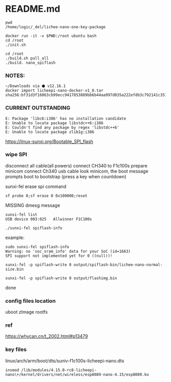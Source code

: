 # README.md

```
pwd
/home/logic/_del/lichee-nano-one-key-package

docker run -it -v $PWD:/root ubuntu bash
cd /root
./init.sh
```

```
cd /root
./build.sh pull_all
./build. nano_spiflash
```

### NOTES:
```
~/Downloads via ⬢ v12.16.1
docker import licheepi-nano-docker-v1_0.tar
sha256:bf31d3f16063cb99ecc9417853889bb6b44aa997d035a222efdb3c792141c351
```

### CURRENT OUTSTANDING
```
E: Package 'libc6:i386' has no installation candidate
E: Unable to locate package libstdc++6:i386
E: Couldn't find any package by regex 'libstdc++6'
E: Unable to locate package zlib1g:i386
```

https://linux-sunxi.org/Bootable_SPI_flash
### wipe SPI
disconnect all cable(all powers)
connect CH340 to F1c100s
prepare minicom
connect Ch340 usb cable
look minicom, the boot message prompts
boot to bootstrap (press a key when countdown)

sunxi-fel erase spi command

`sf probe 0;sf erase 0 0x100000;reset`

MISSING dmesg message

```
sunxi-fel list
USB device 003:025   Allwinner F1C100s
```

```
./sunxi-fel spiflash-info
```

example:
```
sudo sunxi-fel spiflash-info
Warning: no 'soc_sram_info' data for your SoC (id=1663)
SPI support not implemented yet for 0 ((null))!
```

```
sunxi-fel -p spiflash-write 0 output/spiflash-bin/lichee-nano-normal-size.bin
```

```
sunxi-fel -p spiflash-write 0 output/flashimg.bin
```

done

### config files location
uboot
zImage
rootfs


### ref
https://whycan.cn/t_2002.html#p13479


### key files
linux/arch/arm/boot/dts/suniv-f1c100s-licheepi-nano.dts


`insmod /lib/modules/4.15.0-rc8-licheepi-nano\+/kernel/drivers/net/wireless/esp8089-nano-4.15/esp8089.ko`